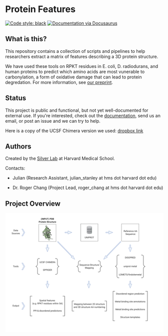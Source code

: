 # Protein Features

[![Code style: black](https://img.shields.io/badge/code%20style-black-000000.svg)](https://github.com/ambv/black)
[![Documentation via Docusaurus](https://img.shields.io/badge/Documentation-Docusaurus-blue)](https://julianstanley.github.io/ProteinFeatures/)

## What is this?

This repository contains a collection of scripts and pipelines to help researchers extract a matrix of features describing a 3D protein structure.

We have used these tools on RPKT residues in E. coli, D. radiodurans, and human proteins to predict which amino acids are most vunerable to carbonylation, a form of oxidative damage that can lead to protein degredation. For more information, see [our preprint](https://www.biorxiv.org/content/10.1101/2020.03.09.983213v1.abstract).

## Status

This project is public and functional, but not yet well-documented for external use. If you're interested, check out the [documentation](https://julianstanley.github.io/ProteinFeatures/), send us an email, or post an issue and we can try to help.

Here is a copy of the UCSF Chimera version we used: [dropbox link](https://www.dropbox.com/s/emwkftqw6o7axiv/UCSF-Chimera64-2019-07-10.zip?dl=0)
## Authors

Created by the [Silver Lab](http://silver.med.harvard.edu/) at Harvard Medical School.

Contacts:

* Julian (Research Assistant, julian_stanley at hms dot harvard dot edu)

* Dr. Roger Chang (Project Lead, roger_chang at hms dot harvard dot edu)

## Project Overview

![The Project Overview Image](./docs/assets/Protein_Features.png)
